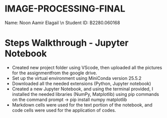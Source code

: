 # IMAGE-PROCESSING-FINAL
Name: Noon Aamir Elagail \n
Student ID: B2280.060168

# Steps Walkthrough - Jupyter Notebook
- Created new project folder using VScode, then uploaded all the pictures for the assignmentfrom the google drive.
- Set up the virtual environment using MiniConda version 25.5.2 
- Downloaded all the needed extensions (Python, Jupyter notebook)
- Created a new Jupyter Notebook, and using the terminal provided, I installed the needed libraries (NumPy, Matplotlib) using pip commands on the command prompt -> pip install numpy matplotlib
- Markdown cells were used for the text portion of the notebook, and code cells were used for the application of codes. 
